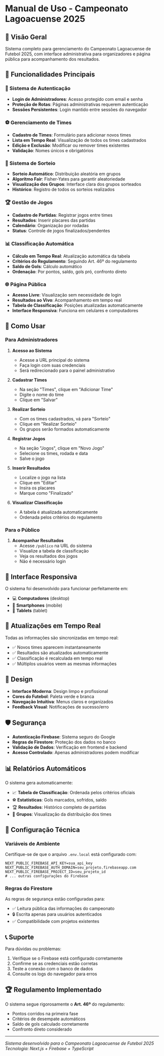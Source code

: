 # Manual de Uso - Campeonato Lagoacuense 2025

## 🎯 Visão Geral

Sistema completo para gerenciamento do Campeonato Lagoacuense de Futebol 2025, com interface administrativa para organizadores e página pública para acompanhamento dos resultados.

## 🔧 Funcionalidades Principais

### 🔐 Sistema de Autenticação

- **Login de Administradores**: Acesso protegido com email e senha
- **Proteção de Rotas**: Páginas administrativas requerem autenticação
- **Sessões Persistentes**: Login mantido entre sessões do navegador

### ⚽ Gerenciamento de Times

- **Cadastro de Times**: Formulário para adicionar novos times
- **Lista em Tempo Real**: Visualização de todos os times cadastrados
- **Edição e Exclusão**: Modificar ou remover times existentes
- **Validação**: Nomes únicos e obrigatórios

### 🎲 Sistema de Sorteio

- **Sorteio Automático**: Distribuição aleatória em grupos
- **Algoritmo Fair**: Fisher-Yates para garantir aleatoriedade
- **Visualização dos Grupos**: Interface clara dos grupos sorteados
- **Histórico**: Registro de todos os sorteios realizados

### 🏆 Gestão de Jogos

- **Cadastro de Partidas**: Registrar jogos entre times
- **Resultados**: Inserir placares das partidas
- **Calendário**: Organização por rodadas
- **Status**: Controle de jogos finalizados/pendentes

### 📊 Classificação Automática

- **Cálculo em Tempo Real**: Atualização automática da tabela
- **Critérios do Regulamento**: Seguindo Art. 46º do regulamento
- **Saldo de Gols**: Cálculo automático
- **Ordenação**: Por pontos, saldo, gols pró, confronto direto

### 🌐 Página Pública

- **Acesso Livre**: Visualização sem necessidade de login
- **Resultados ao Vivo**: Acompanhamento em tempo real
- **Tabela de Classificação**: Posições atualizadas automaticamente
- **Interface Responsiva**: Funciona em celulares e computadores

## 🚀 Como Usar

### Para Administradores

1. **Acesso ao Sistema**

   - Acesse a URL principal do sistema
   - Faça login com suas credenciais
   - Será redirecionado para o painel administrativo

2. **Cadastrar Times**

   - Na seção "Times", clique em "Adicionar Time"
   - Digite o nome do time
   - Clique em "Salvar"

3. **Realizar Sorteio**

   - Com os times cadastrados, vá para "Sorteio"
   - Clique em "Realizar Sorteio"
   - Os grupos serão formados automaticamente

4. **Registrar Jogos**

   - Na seção "Jogos", clique em "Novo Jogo"
   - Selecione os times, rodada e data
   - Salve o jogo

5. **Inserir Resultados**

   - Localize o jogo na lista
   - Clique em "Editar"
   - Insira os placares
   - Marque como "Finalizado"

6. **Visualizar Classificação**
   - A tabela é atualizada automaticamente
   - Ordenada pelos critérios do regulamento

### Para o Público

1. **Acompanhar Resultados**
   - Acesse `/publico` na URL do sistema
   - Visualize a tabela de classificação
   - Veja os resultados dos jogos
   - Não é necessário login

## 📱 Interface Responsiva

O sistema foi desenvolvido para funcionar perfeitamente em:

- 💻 **Computadores** (desktop)
- 📱 **Smartphones** (mobile)
- 📱 **Tablets** (tablet)

## 🔄 Atualizações em Tempo Real

Todas as informações são sincronizadas em tempo real:

- ✅ Novos times aparecem instantaneamente
- ✅ Resultados são atualizados automaticamente
- ✅ Classificação é recalculada em tempo real
- ✅ Múltiplos usuários veem as mesmas informações

## 🎨 Design

- **Interface Moderna**: Design limpo e profissional
- **Cores do Futebol**: Paleta verde e branca
- **Navegação Intuitiva**: Menus claros e organizados
- **Feedback Visual**: Notificações de sucesso/erro

## 🛡️ Segurança

- **Autenticação Firebase**: Sistema seguro do Google
- **Regras de Firestore**: Proteção dos dados no banco
- **Validação de Dados**: Verificação em frontend e backend
- **Acesso Controlado**: Apenas administradores podem modificar

## 📊 Relatórios Automáticos

O sistema gera automaticamente:

- 📈 **Tabela de Classificação**: Ordenada pelos critérios oficiais
- ⚽ **Estatísticas**: Gols marcados, sofridos, saldo
- 🏆 **Resultados**: Histórico completo de partidas
- 👥 **Grupos**: Visualização da distribuição dos times

## 🔧 Configuração Técnica

### Variáveis de Ambiente

Certifique-se de que o arquivo `.env.local` está configurado com:

```env
NEXT_PUBLIC_FIREBASE_API_KEY=sua_api_key
NEXT_PUBLIC_FIREBASE_AUTH_DOMAIN=seu_projeto.firebaseapp.com
NEXT_PUBLIC_FIREBASE_PROJECT_ID=seu_projeto_id
# ... outras configurações do Firebase
```

### Regras do Firestore

As regras de segurança estão configuradas para:

- ✅ Leitura pública das informações do campeonato
- 🔒 Escrita apenas para usuários autenticados
- ✅ Compatibilidade com projetos existentes

## 📞 Suporte

Para dúvidas ou problemas:

1. Verifique se o Firebase está configurado corretamente
2. Confirme se as credenciais estão corretas
3. Teste a conexão com o banco de dados
4. Consulte os logs do navegador para erros

## 🏆 Regulamento Implementado

O sistema segue rigorosamente o **Art. 46º** do regulamento:

- Pontos corridos na primeira fase
- Critérios de desempate automáticos
- Saldo de gols calculado corretamente
- Confronto direto considerado

---

_Sistema desenvolvido para o Campeonato Lagoacuense de Futebol 2025_
_Tecnologia: Next.js + Firebase + TypeScript_
